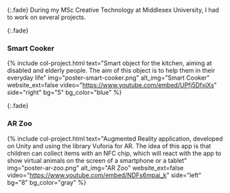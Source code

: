 {:.fade}
During my MSc Creative Technology at Middlesex University, I had to work on several projects.

{:.fade}
### Smart Cooker

{%
    include col-project.html
    text="Smart object for the kitchen, aiming at disabled and elderly people. The aim of this object is to help them in their everyday life"
    img="poster-smart-cooker.png"
    alt_img="Smart Cooker"
    website_ext=false
    video="https://www.youtube.com/embed/UPfj5DfxjXs"
    side="right"
    bg="5"
    bg_color="blue"
%}

{:.fade}
### AR Zoo

{%
    include col-project.html
    text="Augmented Reality application, developed on Unity and using the library Vuforia for AR. The idea of this app is that children can collect items with an NFC chip, which will react with the app to show virtual animals on the screen of a smartphone or a tablet"
    img="poster-ar-zoo.png"
    alt_img="AR Zoo"
    website_ext=false
    video="https://www.youtube.com/embed/NDFs6mpai_k"
    side="left"
    bg="8"
    bg_color="gray"
%}